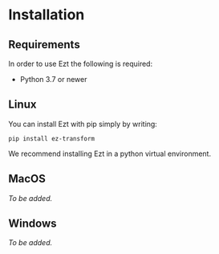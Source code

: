 # Installation

## Requirements

In order to use Ezt the following is required:

* Python 3.7 or newer

## Linux

You can install Ezt with pip simply by writing:

    pip install ez-transform

We recommend installing Ezt in a python virtual environment.

## MacOS

*To be added.*

## Windows

*To be added.*
